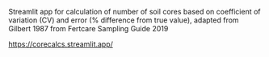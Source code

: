 Streamlit app for calculation of number of soil cores based on coefficient of variation (CV) and error (% difference from true value), adapted from Gilbert 1987 from Fertcare Sampling Guide 2019

https://corecalcs.streamlit.app/